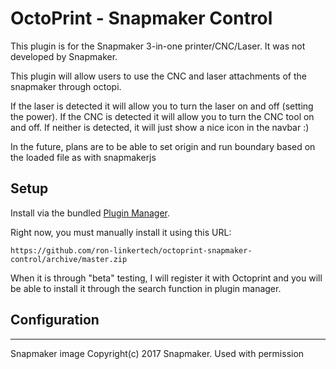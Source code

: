 # OctoPrint - Snapmaker Control

This plugin is for the Snapmaker 3-in-one printer/CNC/Laser. It was not developed by Snapmaker.

This plugin will allow users to use the CNC and laser attachments of the snapmaker through octopi.

If the laser is detected it will allow you to turn the laser on and off (setting the power). 
If the CNC is detected it will allow you to turn the CNC tool on and off.
If neither is detected, it will just show a nice icon in the navbar :)

In the future, plans are to be able to set origin and run boundary based on the loaded file as with snapmakerjs

## Setup

Install via the bundled [Plugin Manager](https://github.com/foosel/OctoPrint/wiki/Plugin:-Plugin-Manager). 

Right now, you must manually install it using this URL:

    https://github.com/ron-linkertech/octoprint-snapmaker-control/archive/master.zip

When it is through "beta" testing, I will register it with Octoprint and you will be able to install it through the
search function in plugin manager.

## Configuration


----

Snapmaker image Copyright(c) 2017 Snapmaker. Used with permission
